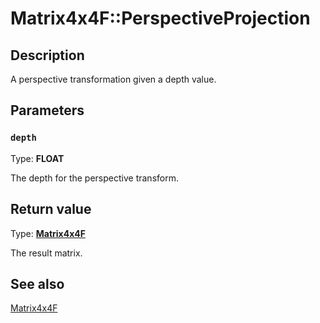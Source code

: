 # Matrix4x4F::PerspectiveProjection

## Description

A perspective transformation given a depth value.

## Parameters

### `depth`

Type: **FLOAT**

The depth for the perspective transform.

## Return value

Type: **[Matrix4x4F](https://learn.microsoft.com/windows/desktop/api/d2d1_1helper/nl-d2d1_1helper-matrix4x4f)**

The result matrix.

## See also

[Matrix4x4F](https://learn.microsoft.com/windows/desktop/api/d2d1_1helper/nl-d2d1_1helper-matrix4x4f)
